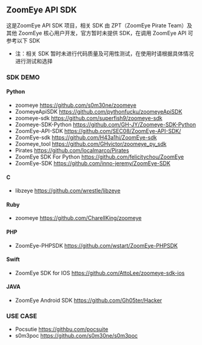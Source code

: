 ## ZoomEye API SDK
这是ZoomEye API SDK 项目，相关 SDK 由 ZPT（ZoomEye Pirate Team）及其他 ZoomEye 核心用户开发，官方暂时未提供 SDK，在调用 ZoomEye API 可参考以下 SDK

* 注：相关 SDK 暂时未进行代码质量及可用性测试，在使用时请根据具体情况进行测试和选择

### SDK DEMO
#### Python
* zoomeye https://github.com/s0m30ne/zoomeye
* ZoomeyeApiSDK https://github.com/pythonfucku/zoomeyeApiSDK
* zoomeye-sdk https://github.com/superfish9/zoomeye-sdk
* Zoomeye-SDK-Python https://github.com/GH-JY/Zoomeye-SDK-Python
* ZoomEye-API-SDK https://github.com/SEC08/ZoomEye-API-SDK/
* ZoomEye-sdk https://github.com/H43a1hi/ZoomEye-sdk
* Zoomeye_tool https://github.com/GHvictor/zoomeye_py_sdk
* Pirates https://github.com/localmarco/Pirates
* ZoomEye SDK For Python https://github.com/felicitychou/ZoomEye
* ZoomEye-SDK https://github.com/inno-jeremy/ZoomEye-SDK

#### C
* libzeye https://github.com/wrestle/libzeye

#### Ruby
* zoomeye https://github.com/CharellKing/zoomeye

#### PHP
* ZoomEye-PHPSDK https://github.com/wstart/ZoomEye-PHPSDK

#### Swift
* ZoomEye SDK for IOS https://github.com/AttoLee/zoomeye-sdk-ios

#### JAVA
* ZoomEye Android SDK  https://github.com/Gh05ter/Hacker


### USE CASE
* Pocsutie https://githbu.com/pocsuite
* s0m3poc https://github.com/s0m30ne/s0m3poc
